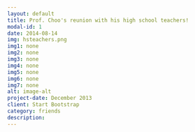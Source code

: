 ```yaml
---
layout: default
title: Prof. Choo's reunion with his high school teachers! 
modal-id: 1
date: 2014-08-14
img: hsteachers.png
img1: none
img2: none
img3: none
img4: none
img5: none
img6: none
img7: none
alt: image-alt
project-date: December 2013
client: Start Bootstrap
category: friends
description: 
---
```

